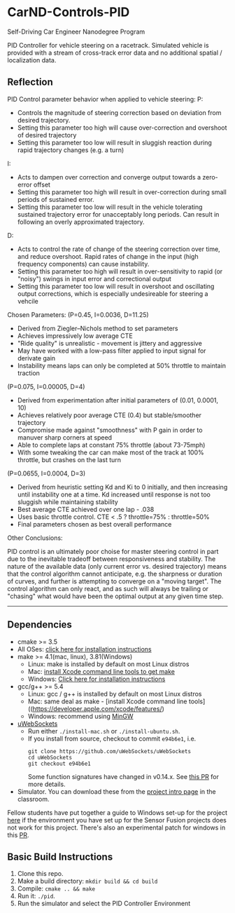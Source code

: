 # CarND-Controls-PID
Self-Driving Car Engineer Nanodegree Program

PID Controller for vehicle steering on a racetrack. Simulated vehicle is provided with a stream of cross-track error data and no additional spatial / localization data.

## Reflection

PID Control parameter behavior when applied to vehicle steering:
P: 
* Controls the magnitude of steering correction based on deviation from desired trajectory.
* Setting this parameter too high will cause over-correction and overshoot of desired trajectory
* Setting this parameter too low will result in sluggish reaction during rapid trajectory changes (e.g. a turn)

I:
* Acts to dampen over correction and converge output towards a zero-error offset
* Setting this parameter too high will result in over-correction during small periods of sustained error.
* Setting this parameter too low will result in the vehicle tolerating sustained trajectory error for unacceptably long periods.  Can result in following an overly approximated trajectory.

D:
* Acts to control the rate of change of the steering correction over time, and reduce overshoot.  Rapid rates of change in the input (high frequency components) can cause instability.
* Setting this parameter too high will result in over-sensitivity to rapid (or "noisy") swings in input error and correctional output
* Setting this parameter too low will result in overshoot and oscillating output corrections, which is especially undesireable for steering a vehcile


Chosen Parameters:
(P=0.45, I=0.0036, D=11.25)
* Derived from Ziegler–Nichols method to set parameters
* Achieves impressively low average CTE
* "Ride quality" is unrealistic - movement is jittery and aggressive
* May have worked with a low-pass filter applied to input signal for derivate gain
* Instability means laps can only be completed at 50% throttle to maintain traction

(P=0.075, I=0.00005, D=4)
* Derived from experimentation after initial parameters of (0.01, 0.0001, 10)
* Achieves relatively poor average CTE (0.4) but stable/smoother trajectory
* Compromise made against "smoothness" with P gain in order to manuver sharp corners at speed
* Able to complete laps at constant 75% throttle (about 73-75mph)
* With some tweaking the car can make most of the track at 100% throttle, but crashes on the last turn

(P=0.0655, I=0.0004, D=3)
* Derived from heuristic setting Kd and Ki to 0 initially, and then increasing until instability one at a time.  Kd increased until response is not too sluggish while maintaining stability
* Best average CTE achieved over one lap - .038
* Uses basic throttle control. CTE < .5 ? throttle=75% : throttle=50%
* Final parameters chosen as best overall performance


Other Conclusions:

PID control is an ultimately poor choise for master steering control in part due to the inevitable tradeoff between responsiveness and stability.  The nature of the available data (only current error vs. desired trajectory) means that the control algorithm cannot anticipate, e.g. the sharpness or duration of curves, and further is attempting to converge on a "moving target".  The control algorithm can only react, and as such will always be trailing or "chasing" what would have been the optimal output at any given time step.


---

## Dependencies

* cmake >= 3.5
 * All OSes: [click here for installation instructions](https://cmake.org/install/)
* make >= 4.1(mac, linux), 3.81(Windows)
  * Linux: make is installed by default on most Linux distros
  * Mac: [install Xcode command line tools to get make](https://developer.apple.com/xcode/features/)
  * Windows: [Click here for installation instructions](http://gnuwin32.sourceforge.net/packages/make.htm)
* gcc/g++ >= 5.4
  * Linux: gcc / g++ is installed by default on most Linux distros
  * Mac: same deal as make - [install Xcode command line tools]((https://developer.apple.com/xcode/features/)
  * Windows: recommend using [MinGW](http://www.mingw.org/)
* [uWebSockets](https://github.com/uWebSockets/uWebSockets)
  * Run either `./install-mac.sh` or `./install-ubuntu.sh`.
  * If you install from source, checkout to commit `e94b6e1`, i.e.
    ```
    git clone https://github.com/uWebSockets/uWebSockets 
    cd uWebSockets
    git checkout e94b6e1
    ```
    Some function signatures have changed in v0.14.x. See [this PR](https://github.com/udacity/CarND-MPC-Project/pull/3) for more details.
* Simulator. You can download these from the [project intro page](https://github.com/udacity/self-driving-car-sim/releases) in the classroom.

Fellow students have put together a guide to Windows set-up for the project [here](https://s3-us-west-1.amazonaws.com/udacity-selfdrivingcar/files/Kidnapped_Vehicle_Windows_Setup.pdf) if the environment you have set up for the Sensor Fusion projects does not work for this project. There's also an experimental patch for windows in this [PR](https://github.com/udacity/CarND-PID-Control-Project/pull/3).

## Basic Build Instructions

1. Clone this repo.
2. Make a build directory: `mkdir build && cd build`
3. Compile: `cmake .. && make`
4. Run it: `./pid`. 
5. Run the simulator and select the PID Controller Environment


